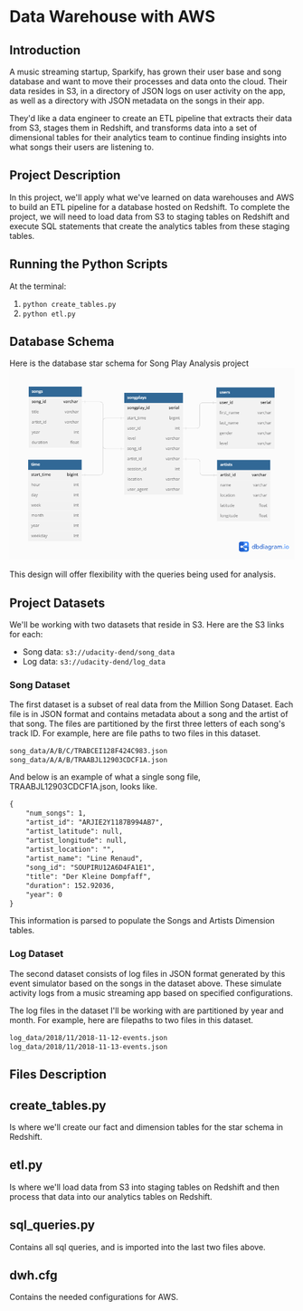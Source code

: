 # Data Warehouse with AWS

## Introduction

A music streaming startup, Sparkify, has grown their user base and song database and want to move their processes and data onto the cloud. Their data resides in S3, in a directory of JSON logs on user activity on the app, as well as a directory with JSON metadata on the songs in their app.

They'd like a data engineer to create an ETL pipeline that extracts their data from S3, stages them in Redshift, and transforms data into a set of dimensional tables for their analytics team to continue finding insights into what songs their users are listening to.

## Project Description

In this project, we'll apply what we've learned on data warehouses and AWS to build an ETL pipeline for a database hosted on Redshift. To complete the project, we will need to load data from S3 to staging tables on Redshift and execute SQL statements that create the analytics tables from these staging tables.


## Running the Python Scripts

At the terminal:

1. ```python create_tables.py```
2. ```python etl.py```


## Database Schema

Here is the database star schema for Song Play Analysis project 
<img src="Song_Play_Analysis.png" alt="ERD Diagram" width="800"/>

This design will offer flexibility with the queries being used for analysis.

## Project Datasets
We'll be working with two datasets that reside in S3. Here are the S3 links for each:

- Song data: ```s3://udacity-dend/song_data```
- Log data: ```s3://udacity-dend/log_data```

### Song Dataset

The first dataset is a subset of real data from the Million Song Dataset. Each file is in JSON format and contains metadata about a song and the artist of that song. The files are partitioned by the first three letters of each song's track ID. For example, here are file paths to two files in this dataset.

```
song_data/A/B/C/TRABCEI128F424C983.json
song_data/A/A/B/TRAABJL12903CDCF1A.json
```

And below is an example of what a single song file, TRAABJL12903CDCF1A.json, looks like.

```
{
    "num_songs": 1,
    "artist_id": "ARJIE2Y1187B994AB7",
    "artist_latitude": null,
    "artist_longitude": null,
    "artist_location": "",
    "artist_name": "Line Renaud",
    "song_id": "SOUPIRU12A6D4FA1E1",
    "title": "Der Kleine Dompfaff",
    "duration": 152.92036,
    "year": 0
}
```

This information is parsed to populate the Songs and Artists Dimension tables.

### Log Dataset

The second dataset consists of log files in JSON format generated by this event simulator based on the songs in the dataset above. These simulate activity logs from a music streaming app based on specified configurations.

The log files in the dataset I'll be working with are partitioned by year and month. For example, here are filepaths to two files in this dataset.

```
log_data/2018/11/2018-11-12-events.json
log_data/2018/11/2018-11-13-events.json
```


## Files Description

## create_tables.py

Is where we'll create our fact and dimension tables for the star schema in Redshift.

## etl.py

Is where we'll load data from S3 into staging tables on Redshift and then process that data into our analytics tables on Redshift.

## sql_queries.py

Contains all sql queries, and is imported into the last two files above.

## dwh.cfg

Contains the needed configurations for AWS.
